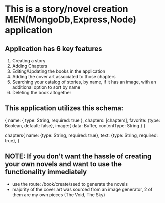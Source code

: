 # This is a story/novel creation MEN(MongoDb,Express,Node) application #

## Application has 6 key features ##

1. Creating a story
2. Adding Chapters
3. Editing/Updating the books in the application
4. Adding the cover art associated to those chapters
5. Searching your catalog of stories, by name, if it has an image, with an additional option to sort by name
6. Deleting the book altogether

## This application utilizes this schema: ##

{
    name:  { type: String, required: true },
    chapters: [chapters],
    favorite: {type: Boolean, default: false},
    image:{
        data: Buffer,
        contentType: String
    }
}

chapters{
    name: {type: String, required: true},
    text: {type: String, required: true},
}

## NOTE: If you don't want the hassle of creating your own novels and want to use the functionality immediately ##

- use the route: /book/create/seed to generate the novels 
- majority of the cover art was sourced from an image generator, 2 of them are my own pieces (The Void, The Sky)
